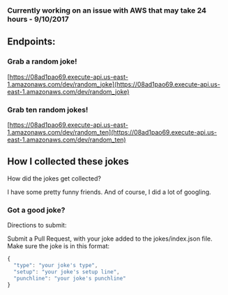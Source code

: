 ### Currently working on an issue with AWS that may take 24 hours - 9/10/2017

## Endpoints:

### Grab a random joke!

[https://08ad1pao69.execute-api.us-east-1.amazonaws.com/dev/random_joke](https://08ad1pao69.execute-api.us-east-1.amazonaws.com/dev/random_joke)

### Grab ten random jokes!

[https://08ad1pao69.execute-api.us-east-1.amazonaws.com/dev/random_ten](https://08ad1pao69.execute-api.us-east-1.amazonaws.com/dev/random_ten)



## How I collected these jokes

How did the jokes get collected?

I have some pretty funny friends. And of course, I did a lot of googling.


### Got a good joke?

Directions to submit:

Submit a Pull Request, with your joke added to the jokes/index.json file. Make sure the joke is in this format:

```javascript
{
  "type": "your joke's type",
  "setup": "your joke's setup line",
  "punchline": "your joke's punchline"
}
```
